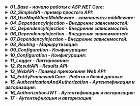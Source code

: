 <details> <summary><b><i>01_Base - начало работы с ASP.NET Core:</i></b></summary>
   <ul>
     <li> Глава 1. Введение в ASP.NET Core </li>
     <li> Глава 2. Основы ASP.NET Core </li>
   </ul>  
</details>

<details> <summary><b><i>02_SimpleAPI - пример простого API:</i></b></summary>
   <ul>
     <li> Глава 2. Пример простого API </li>
   </ul>  
</details>

<details> <summary><b><i>03_UseMapWhenMiddleware - компоненты middleware:</i></b></summary>
   <ul>
     <li> Глава 2. Use Map UseWhen MapWhen Middleware </li>
   </ul>  
</details>

<details> <summary><b><i>04_DependencyInjection - Внедрение зависимостей:</i></b></summary>
   <ul>
     <li> Глава 3. Внедрение зависимостей и IServiceCollection / Создание сервисов </li>
   </ul>  
</details>

<details> <summary><b><i>05_DependencyInjection - Внедрение зависимостей:</i></b></summary>
   <ul>
     <li> Глава 3. Получение зависимостей </li>
   </ul>  
</details>

<details> <summary><b><i>06_DependencyInjection - Внедрение зависимостей:</i></b></summary>
   <ul>
      <li> Глава 3. Жизненный цикл зависимостей </li>
      <li> Глава 3. Применение сервисов в классах middleware </li>
   </ul>  
</details>

<details> <summary><b><i>07_DependencyInjection - Внедрение зависимостей:</i></b></summary>
   <ul>
      <li> Глава 3. Множественная регистрация сервисов </li>
   </ul>  
</details>

<details> <summary><b><i>08_Routing - Маршрутизация:</i></b></summary>
   <ul>
      <li> Глава 4. Полностью </li>
   </ul>  
</details>

<details> <summary><b><i>09_Configuration - Конфигурация:</i></b></summary>
   <ul>
      <li> Глава 6. Основы / провайдеры / JSON, XML и Ini / Анализ конфигурации / </li>
   </ul>  
</details>

<details> <summary><b><i>10_Configuration - Конфигурация:</i></b></summary>
   <ul>
      <li> Глава 6. Создание провайдера конфгурации </li>
   </ul>  
</details>

<details> <summary><b><i>11_Logger - Логгирование:</i></b></summary>
   <ul>
      <li> Глава 7. Ведение лога и ILogger </li>
   </ul>  
</details>

<details> <summary><b><i>12_ResultAPI - Results API:</i></b></summary>
   <ul>
      <li> Глава 10. Полностью </li>
   </ul>  
</details>

<details> <summary><b><i>13_WebAPI - Пример приложения Web API:</i></b></summary>
   <ul>
      <li> Глава 11. Полностью </li>
   </ul>  
</details>

<details> <summary><b><i>14_EntityFrameworkCore - Работа с базой данных:</i></b></summary>
   <ul>
      <li> Глава 12. Полностью </li>
   </ul>  
</details>

<details> <summary><b><i>15_AuthenticationAndAuthorization - Аутентификация и авторизация:</i></b></summary>
   <ul>
      <li> Глава 13. Аутентификация с помощью JWT-токенов </li>
   </ul>  
</details>

<details> <summary><b><i>16_AuthorizationJWT - Аутентификация и авторизация:</i></b></summary>
   <ul>
      <li> Глава 13. Авторизация с помощью JWT-токенов в клиенте JavaScript </li>
   </ul>  
</details>

<details> <summary><b><i>17 - Аутентификация и авторизация:</i></b></summary>
   <ul>
      <li> Глава 13. Авторизация с помощью JWT-токенов в клиенте JavaScript </li>
   </ul>  
</details>


